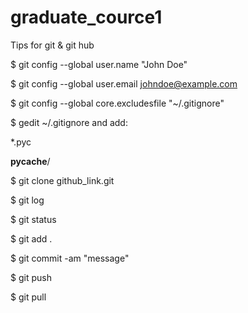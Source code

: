 # graduate_cource1

Tips for git & git hub

$ git config --global user.name "John Doe"   

$ git config --global user.email johndoe@example.com

$ git config --global core.excludesfile "~/.gitignore"

$ gedit ~/.gitignore and add:

*.pyc

__pycache__/


$ git clone github_link.git

$ git log

$ git status

$ git add .

$ git commit -am "message"

$ git push

$ git pull

